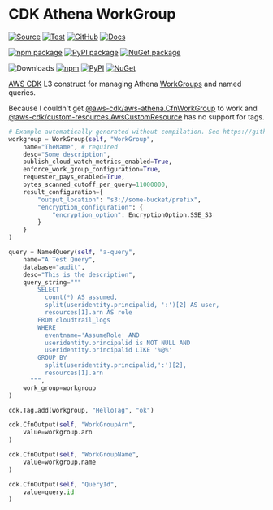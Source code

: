# CDK Athena WorkGroup

[![Source](https://img.shields.io/badge/Source-GitHub-blue?logo=github)](https://github.com/udondan/cdk-athena)
[![Test](https://github.com/udondan/cdk-athena/workflows/Test/badge.svg)](https://github.com/udondan/cdk-athena/actions?query=workflow%3ATest)
[![GitHub](https://img.shields.io/github/license/udondan/cdk-athena)](https://github.com/udondan/cdk-athena/blob/master/LICENSE)
[![Docs](https://img.shields.io/badge/awscdk.io-cdk--athena-orange)](https://awscdk.io/packages/cdk-athena@2.0.0)

[![npm package](https://img.shields.io/npm/v/cdk-athena?color=brightgreen)](https://www.npmjs.com/package/cdk-athena)
[![PyPI package](https://img.shields.io/pypi/v/cdk-athena?color=brightgreen)](https://pypi.org/project/cdk-athena/)
[![NuGet package](https://img.shields.io/nuget/v/CDK.Athena?color=brightgreen)](https://www.nuget.org/packages/CDK.Athena/)

![Downloads](https://img.shields.io/badge/-DOWNLOADS:-brightgreen?color=gray)
[![npm](https://img.shields.io/npm/dt/cdk-athena?label=npm&color=blueviolet)](https://www.npmjs.com/package/cdk-athena)
[![PyPI](https://img.shields.io/pypi/dm/cdk-athena?label=pypi&color=blueviolet)](https://pypi.org/project/cdk-athena/)
[![NuGet](https://img.shields.io/nuget/dt/CDK.Athena?label=nuget&color=blueviolet)](https://www.nuget.org/packages/CDK.Athena/)

[AWS CDK](https://aws.amazon.com/cdk/) L3 construct for managing Athena [WorkGroups](https://docs.aws.amazon.com/athena/latest/ug/manage-queries-control-costs-with-workgroups.html) and named queries.

Because I couldn't get [@aws-cdk/aws-athena.CfnWorkGroup](https://docs.aws.amazon.com/cdk/api/latest/docs/@aws-cdk_aws-athena.CfnWorkGroup.html) to work and [@aws-cdk/custom-resources.AwsCustomResource](https://docs.aws.amazon.com/cdk/api/latest/docs/@aws-cdk_custom-resources.AwsCustomResource.html) has no support for tags.

```python
# Example automatically generated without compilation. See https://github.com/aws/jsii/issues/826
workgroup = WorkGroup(self, "WorkGroup",
    name="TheName", # required
    desc="Some description",
    publish_cloud_watch_metrics_enabled=True,
    enforce_work_group_configuration=True,
    requester_pays_enabled=True,
    bytes_scanned_cutoff_per_query=11000000,
    result_configuration={
        "output_location": "s3://some-bucket/prefix",
        "encryption_configuration": {
            "encryption_option": EncryptionOption.SSE_S3
        }
    }
)

query = NamedQuery(self, "a-query",
    name="A Test Query",
    database="audit",
    desc="This is the description",
    query_string="""
        SELECT
          count(*) AS assumed,
          split(useridentity.principalid, ':')[2] AS user,
          resources[1].arn AS role
        FROM cloudtrail_logs
        WHERE
          eventname='AssumeRole' AND
          useridentity.principalid is NOT NULL AND
          useridentity.principalid LIKE '%@%'
        GROUP BY
          split(useridentity.principalid,':')[2],
          resources[1].arn
      """,
    work_group=workgroup
)

cdk.Tag.add(workgroup, "HelloTag", "ok")

cdk.CfnOutput(self, "WorkGroupArn",
    value=workgroup.arn
)

cdk.CfnOutput(self, "WorkGroupName",
    value=workgroup.name
)

cdk.CfnOutput(self, "QueryId",
    value=query.id
)
```
